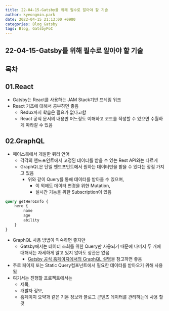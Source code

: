 ```yaml
---
title: 22-04-15-Gatsby를 위해 필수로 알아야 할 기술
author: kyeongmin.park
date: 2022-04-15 21:13:00 +0900
categories: Blog_Gatsby
tags: Blog, GatsbyPoC
---
```


## 22-04-15-Gatsby를 위해 필수로 알아야 할 기술

## 목차

## 01.React

- Gatsby는 React를 사용하는 JAM Stack기반 프레임 워크
- React 기초에 대해서 공부하면 좋음
  - Redux까지 학습은 필요가 없다고함
  - React 공식 문서의 내용만 어느정도 이해하고 코드를 작성할 수 있으면 수월하게 따라갈 수 있음

## 02.GraphQL

- 페이스북에서 개발한 쿼리 언어
  - 각각의 엔드포인트에서 고정된 데이터를 받을 수 있는 Rest API와는 다르게 
  - GraphQL은 단일 엔드포인트에서 원하는 데이터만을 받을 수 있다는 장점 가지고 있음
    - 위와 같이 Query를 통해 데이터를 받아올 수 있으며,
      -  이 외에도 데이터 변경을 위한 Mutation,
      - 실시간 기능을 위한 Subscription이 있음

```sql
query getHeroInfo {
	hero {
		name
		age
		ability
	}
}
```

- GraphQL 사용 방법이 익숙하면 좋지만
  - Gatsby에서는 데이터 조회를 위한 Query만 사용되기 때문에 나머지 두 개에 대해서는 자세하게 알고 있지 않아도 상관은 없음
    - [Gatsby 공식 홈페이지에서의 GraphQL 설명](https://www.gatsbyjs.com/docs/conceptual/graphql-concepts)을 참고하면 좋음
- 주로 페이지 또는 Static Query컴포넌트에서 필요한 데이터를 받아오기 위해 사용됨
- 여기서는 진행할 프로젝트에서는 
  - 제목,
  -  개발자 정보, 
  - 홈페이지 요약과 같은 기본 정보와  블로그 콘텐츠 데이터를 관리하는데 사용 할 것
